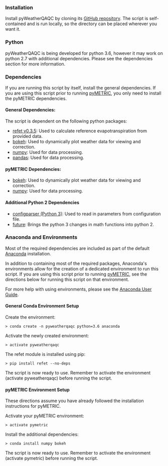 ### Installation

Install pyWeatherQAQC by cloning its [GitHub repository](https://github.com/DRI-WSWUP/pymetric). The script is self-contained and is run locally, so the directory can be placed wherever you want it.  

### Python

pyWeatherQAQC is being developed for python 3.6, however it may work on python 2.7 with additional dependencies. Please see the dependencies section for more information.

### Dependencies
If you are running this script by itself, install the general dependencies. If you are using this script prior to running [pyMETRIC](https://github.com/DRI-WSWUP/pymetric), you only need to install the pyMETRIC dependencies.

#### General Dependencies: 
The script is dependent on the following python packages:
* [refet v0.3.5](https://github.com/DRI-WSWUP/RefET): Used to calculate reference evapotranspiration from provided data.
* [bokeh](https://bokeh.pydata.org/en/latest/): Used to dynamically plot weather data for viewing and correction.
* [numpy](http://www.numpy.org): Used for data processing.
* [pandas](https://www.pandas.pydata.org): Used for data processing.

#### pyMETRIC Dependencies:
* [bokeh](https://bokeh.pydata.org/en/latest/): Used to dynamically plot weather data for viewing and correction.
* [numpy](http://www.numpy.org): Used for data processing.

#### Additional Python 2 Dependencies
* [configparser (Python 3)](https://docs.python.org/3/library/configparser.html): Used to read in parameters from configuration file.
* [future](https://pypi.python.org/pypi/future): Brings the python 3 changes in math functions into python 2.

### Anaconda and Environments

Most of the required dependencies are included as part of the default [Anaconda](https://www.anaconda.com/download/) installation.

In addition to containing most of the required packages, Anaconda's environments allow for the creation of a dedicated environment to run this script. If you are using this script prior to running [pyMETRIC](https://github.com/DRI-WSWUP/pymetric), see the directions below for running this script on that environment.

For more help with using environments, please see the [Anaconda User Guide](https://conda.io/docs/user-guide/tasks/manage-environments.html).

#### General Conda Environment Setup

Create the environment:
```
> conda create -n pyweatherqaqc python=3.6 anaconda
```

Activate the newly created environment:
```
> activate pyweatherqaqc
```

The refet module is installed using pip:
```
> pip install refet --no-deps
```
The script is now ready to use. Remember to activate the environment (activate pyweatherqaqc) before running the script.

#### pyMETRIC Environment Setup
These directions assume you have already followed the installation instructions for pyMETRIC.

Activate your pyMETRIC environment:
```
> activate pymetric
```
Install the additional dependencies:
```
> conda install numpy bokeh
```
The script is now ready to use. Remember to activate the environment (activate pymetric) before running the script.